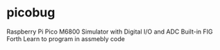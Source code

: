 # picobug
Raspberry Pi Pico M6800 Simulator with Digital I/O and ADC
Built-in FIG Forth
Learn to program in assmebly code
